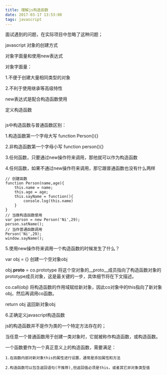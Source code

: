 ```yaml
---
title: 理解js构造函数
date: 2017-03-17 13:53:08
tags: javascript
---
```



面试遇到的问题，在实际项目中忽略了这种问题；



<!-- more -->





javascript 对象的创建方式

对象字面量和使用new表达式

对象字面量：

1.不便于创建大量相同类型的对象

2.不利于使用继承等高级特性

new表达式是配合构造函数使用

定义构造函数

```

```










js中构造函数与普通函数区别：

1.构造函数第一个字母大写  function Person(){}

2.非构造函数第一个字母小写 function person(){}

3.任何函数，只要通过new操作符来调用，那他就可以作为构造函数

4.任何函数，如果不通过new操作符来调用，那它跟普通函数也没有什么两样

```
// 创建函数
function Person(name,age){
	this.name = name;
	this.age = age;
	this.sayName = function(){
		console.log(this.name)
	}
}
// 当做构造函数使用
var person = new Person('Ni',29);
person.satName();
// 当作普通函数调用
Person('Ni',29);
window.sayName();
```

5.使用new操作符来调用一个构造函数的时候发生了什么？


var obj = {} 创建一个空对象obj

obj.__proto__ = co.prototype 将这个空对象的__proto__成员指向了构造函数对象的prototype成员对象，这是最关键的一步，具体细节将在下文描述。

co.call(obj) 将构造函数的作用域赋给新对象，因此co对象中的this指向了新对象obj，然后再调用co函数。

return obj 返回新对象obj


6.正确定义javascript构造函数

js的构造函数并不是作为类的一个特定方法存在的；

当任意一个普通函数用于创建一类对象时，它就被称作构造函数，或构造函数。

一个函数要作为一个真正意义上的构造函数，需要满足：

	1.在函数内部对新对象this的属性进行设置，通常是添加属性和方法

	2.构造函数可以包含返回语句(不推荐),但返回值必须是this，或者其它非对象类型值





